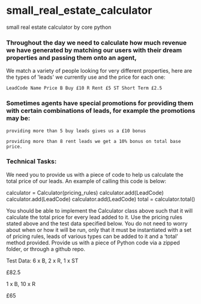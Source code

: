 # small_real_estate_calculator
small real estate calculator by core python

### Throughout the day we need to calculate how much revenue we have generated by matching our users with their dream properties and passing them onto an agent,
We match a variety of people looking for very different properties, here are the types of 'leads' we currently use and the price for each one:

`LeadCode Name Price
B Buy £10
R Rent £5
ST Short Term £2.5`

### Sometimes agents have special promotions for providing them with certain combinations of leads, for example the promotions may be:

`providing more than 5 buy leads gives us a £10 bonus`

`providing more than 8 rent leads we get a 10% bonus on total base price.`

### Technical Tasks:

We need you to provide us with a piece of code to help us calculate the total price of our
leads. An example of calling this code is below:


calculator = Calculator(pricing_rules)
calculator.add(LeadCode)
calculator.add(LeadCode)
calculator.add(LeadCode)
total = calculator.total()


You should be able to implement the Calculator class above such that it will calculate the
total price for every lead added to it.
Use the pricing rules stated above and the test data specified below.
You do not need to worry about when or how it will be run, only that it must be instantiated
with a set of pricing rules, leads of various types can be added to it and a ‘total’ method
provided.
Provide us with a piece of ​ Python​ code via a zipped folder, or through a github repo.


Test Data:
6 x B, 2 x R, 1 x ST

£82.5

1 x B, 10 x R

£65
